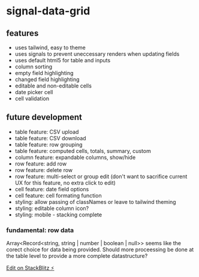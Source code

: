 # signal-data-grid

## features

- uses tailwind, easy to theme
- uses signals to prevent uneccessary renders when updating fields
- uses default html5 for table and inputs
- column sorting
- empty field highlighting
- changed field highlighting
- editable and non-editable cells
- date picker cell
- cell validation

## future development
- table feature: CSV upload
- table feature: CSV download
- table feature: row grouping
- table feature: computed cells, totals, summary, custom
- column feature: expandable columns, show/hide
- row feature: add row
- row feature: delete row
- row feature: multi-select or group edit (don't want to sacrifice current UX for this feature, no extra click to edit)
- cell feature: date field options
- cell feature: cell formating function
- styling: allow passing of classNames or leave to tailwind theming
- styling: editable column icon?
- styling: mobile - stacking complete 

### fundamental: row data

Array<Record<string, string | number | boolean | null>> seems like the corect choice for data being provided.
Should more proceessing be done at the table level to provide a more complete datastructure?

[Edit on StackBlitz ⚡️](https://stackblitz.com/edit/react-signals-data-grid-biamky)
